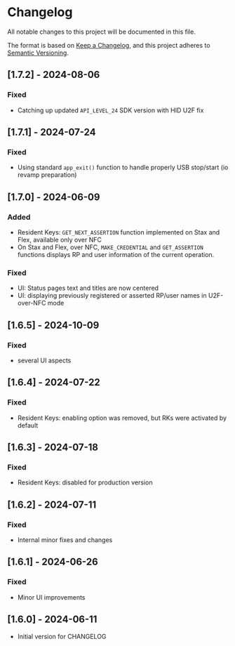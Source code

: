 # Changelog

All notable changes to this project will be documented in this file.

The format is based on [Keep a Changelog](https://keepachangelog.com/en/1.0.0/),
and this project adheres to [Semantic Versioning](https://semver.org/spec/v2.0.0.html).

## [1.7.2] - 2024-08-06

### Fixed
- Catching up updated `API_LEVEL_24` SDK version with HID U2F fix

## [1.7.1] - 2024-07-24

### Fixed
- Using standard `app_exit()` function to handle properly USB stop/start (io revamp preparation)


## [1.7.0] - 2024-06-09

### Added

- Resident Keys: `GET_NEXT_ASSERTION` function implemented on Stax and Flex, available only over NFC
- On Stax and Flex, over NFC, `MAKE_CREDENTIAL` and `GET_ASSERTION` functions displays RP and user
  information of the current operation.

### Fixed

- UI: Status pages text and titles are now centered
- UI: displaying previously registered or asserted RP/user names in U2F-over-NFC mode


## [1.6.5] - 2024-10-09


### Fixed

- several UI aspects

## [1.6.4] - 2024-07-22

### Fixed

- Resident Keys: enabling option was removed, but RKs were activated by default


## [1.6.3] - 2024-07-18

### Fixed

- Resident Keys: disabled for production version


## [1.6.2] - 2024-07-11

### Fixed

- Internal minor fixes and changes

## [1.6.1] - 2024-06-26

### Fixed

- Minor UI improvements


## [1.6.0] - 2024-06-11

- Initial version for CHANGELOG
